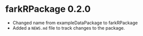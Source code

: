 # farkRPackage 0.2.0

* Changed name from exampleDataPackage to farkRPackage
* Added a `NEWS.md` file to track changes to the package.



